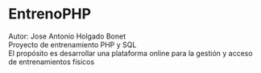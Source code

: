 # EntrenoPHP
Autor: Jose Antonio Holgado Bonet<br>
Proyecto de entrenamiento PHP y SQL <br>
El propósito es desarrollar una plataforma online para la gestión y acceso de entrenamientos físicos
